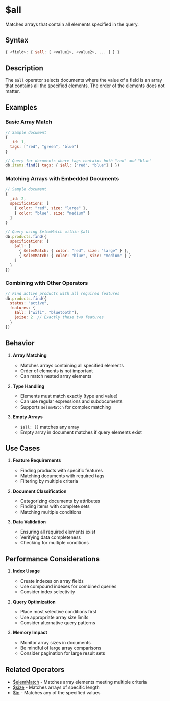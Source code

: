 # $all

Matches arrays that contain all elements specified in the query.

## Syntax

```javascript
{ <field>: { $all: [ <value1>, <value2>, ... ] } }
```

## Description

The `$all` operator selects documents where the value of a field is an array that contains all the specified elements. The order of the elements does not matter.

## Examples

### Basic Array Match

```javascript
// Sample document
{
  _id: 1,
  tags: ["red", "green", "blue"]
}

// Query for documents where tags contains both "red" and "blue"
db.items.find({ tags: { $all: ["red", "blue"] } })
```

### Matching Arrays with Embedded Documents

```javascript
// Sample document
{
  _id: 2,
  specifications: [
    { color: "red", size: "large" },
    { color: "blue", size: "medium" }
  ]
}

// Query using $elemMatch within $all
db.products.find({
  specifications: {
    $all: [
      { $elemMatch: { color: "red", size: "large" } },
      { $elemMatch: { color: "blue", size: "medium" } }
    ]
  }
})
```

### Combining with Other Operators

```javascript
// Find active products with all required features
db.products.find({
  status: "active",
  features: {
    $all: ["wifi", "bluetooth"],
    $size: 2  // Exactly these two features
  }
})
```

## Behavior

1. **Array Matching**
   - Matches arrays containing all specified elements
   - Order of elements is not important
   - Can match nested array elements

2. **Type Handling**
   - Elements must match exactly (type and value)
   - Can use regular expressions and subdocuments
   - Supports `$elemMatch` for complex matching

3. **Empty Arrays**
   - `$all: []` matches any array
   - Empty array in document matches if query elements exist

## Use Cases

1. **Feature Requirements**
   - Finding products with specific features
   - Matching documents with required tags
   - Filtering by multiple criteria

2. **Document Classification**
   - Categorizing documents by attributes
   - Finding items with complete sets
   - Matching multiple conditions

3. **Data Validation**
   - Ensuring all required elements exist
   - Verifying data completeness
   - Checking for multiple conditions

## Performance Considerations

1. **Index Usage**
   - Create indexes on array fields
   - Use compound indexes for combined queries
   - Consider index selectivity

2. **Query Optimization**
   - Place most selective conditions first
   - Use appropriate array size limits
   - Consider alternative query patterns

3. **Memory Impact**
   - Monitor array sizes in documents
   - Be mindful of large array comparisons
   - Consider pagination for large result sets

## Related Operators

- [$elemMatch](elemMatch.md) - Matches array elements meeting multiple criteria
- [$size](size.md) - Matches arrays of specific length
- [$in](../query/in.md) - Matches any of the specified values 